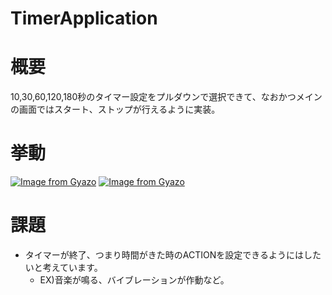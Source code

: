 # TimerApplication

# 概要
10,30,60,120,180秒のタイマー設定をプルダウンで選択できて、なおかつメインの画面ではスタート、ストップが行えるように実装。

# 挙動
[![Image from Gyazo](https://i.gyazo.com/c83fa50b19ae8d460d42eb7bf80fbd58.gif)](https://gyazo.com/c83fa50b19ae8d460d42eb7bf80fbd58)
[![Image from Gyazo](https://i.gyazo.com/504c6f2828351c354910a3498548e2dd.gif)](https://gyazo.com/504c6f2828351c354910a3498548e2dd)


# 課題

- タイマーが終了、つまり時間がきた時のACTIONを設定できるようにはしたいと考えています。
  - EX)音楽が鳴る、バイブレーションが作動など。
